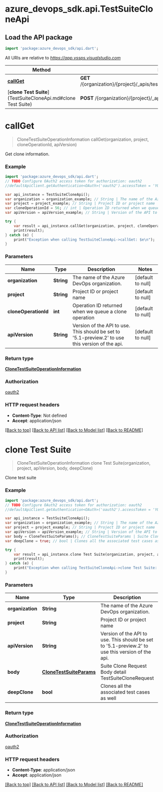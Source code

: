# azure_devops_sdk.api.TestSuiteCloneApi

## Load the API package
```dart
import 'package:azure_devops_sdk/api.dart';
```

All URIs are relative to *https://app.vssps.visualstudio.com*

Method | HTTP request | Description
------------- | ------------- | -------------
[**callGet**](TestSuiteCloneApi.md#callGet) | **GET** /{organization}/{project}/_apis/testplan/Suites/CloneOperation/{cloneOperationId} | 
[**clone Test Suite**](TestSuiteCloneApi.md#clone Test Suite) | **POST** /{organization}/{project}/_apis/testplan/Suites/CloneOperation | 


# **callGet**
> CloneTestSuiteOperationInformation callGet(organization, project, cloneOperationId, apiVersion)



Get clone information.

### Example 
```dart
import 'package:azure_devops_sdk/api.dart';
// TODO Configure OAuth2 access token for authorization: oauth2
//defaultApiClient.getAuthentication<OAuth>('oauth2').accessToken = 'YOUR_ACCESS_TOKEN';

var api_instance = TestSuiteCloneApi();
var organization = organization_example; // String | The name of the Azure DevOps organization.
var project = project_example; // String | Project ID or project name
var cloneOperationId = 56; // int | Operation ID returned when we queue a clone operation
var apiVersion = apiVersion_example; // String | Version of the API to use.  This should be set to '5.1-preview.2' to use this version of the api.

try { 
    var result = api_instance.callGet(organization, project, cloneOperationId, apiVersion);
    print(result);
} catch (e) {
    print("Exception when calling TestSuiteCloneApi->callGet: $e\n");
}
```

### Parameters

Name | Type | Description  | Notes
------------- | ------------- | ------------- | -------------
 **organization** | **String**| The name of the Azure DevOps organization. | [default to null]
 **project** | **String**| Project ID or project name | [default to null]
 **cloneOperationId** | **int**| Operation ID returned when we queue a clone operation | [default to null]
 **apiVersion** | **String**| Version of the API to use.  This should be set to &#39;5.1-preview.2&#39; to use this version of the api. | [default to null]

### Return type

[**CloneTestSuiteOperationInformation**](CloneTestSuiteOperationInformation.md)

### Authorization

[oauth2](../README.md#oauth2)

### HTTP request headers

 - **Content-Type**: Not defined
 - **Accept**: application/json

[[Back to top]](#) [[Back to API list]](../README.md#documentation-for-api-endpoints) [[Back to Model list]](../README.md#documentation-for-models) [[Back to README]](../README.md)

# **clone Test Suite**
> CloneTestSuiteOperationInformation clone Test Suite(organization, project, apiVersion, body, deepClone)



Clone test suite

### Example 
```dart
import 'package:azure_devops_sdk/api.dart';
// TODO Configure OAuth2 access token for authorization: oauth2
//defaultApiClient.getAuthentication<OAuth>('oauth2').accessToken = 'YOUR_ACCESS_TOKEN';

var api_instance = TestSuiteCloneApi();
var organization = organization_example; // String | The name of the Azure DevOps organization.
var project = project_example; // String | Project ID or project name
var apiVersion = apiVersion_example; // String | Version of the API to use.  This should be set to '5.1-preview.2' to use this version of the api.
var body = CloneTestSuiteParams(); // CloneTestSuiteParams | Suite Clone Request Body detail TestSuiteCloneRequest
var deepClone = true; // bool | Clones all the associated test cases as well

try { 
    var result = api_instance.clone Test Suite(organization, project, apiVersion, body, deepClone);
    print(result);
} catch (e) {
    print("Exception when calling TestSuiteCloneApi->clone Test Suite: $e\n");
}
```

### Parameters

Name | Type | Description  | Notes
------------- | ------------- | ------------- | -------------
 **organization** | **String**| The name of the Azure DevOps organization. | [default to null]
 **project** | **String**| Project ID or project name | [default to null]
 **apiVersion** | **String**| Version of the API to use.  This should be set to &#39;5.1-preview.2&#39; to use this version of the api. | [default to null]
 **body** | [**CloneTestSuiteParams**](CloneTestSuiteParams.md)| Suite Clone Request Body detail TestSuiteCloneRequest | 
 **deepClone** | **bool**| Clones all the associated test cases as well | [optional] [default to null]

### Return type

[**CloneTestSuiteOperationInformation**](CloneTestSuiteOperationInformation.md)

### Authorization

[oauth2](../README.md#oauth2)

### HTTP request headers

 - **Content-Type**: application/json
 - **Accept**: application/json

[[Back to top]](#) [[Back to API list]](../README.md#documentation-for-api-endpoints) [[Back to Model list]](../README.md#documentation-for-models) [[Back to README]](../README.md)

